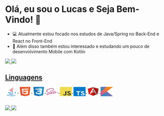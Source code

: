 # Olá, eu sou o Lucas e Seja Bem-Vindo! 👋

- 💻 Atualmente estou focado nos estudos de Java/Spring no Back-End e React no Front-End
- 📱 Além disso também estou interessado e estudando um pouco de desenvolvimento Mobile com Kotlin

<div>
  <a href="https://github.com/lucasgoncalvesbt">
  <img height="180em" src="https://github-readme-stats.vercel.app/api?username=lucasgoncalvesbt&show_icons=true&bg_color=131418&text_color=ffffff&title_color=ffffff&include_all_commits=true&count_private=true&local"/>
  <img height="180em" src="https://github-readme-stats.vercel.app/api/top-langs/?username=lucasgoncalvesbt&layout=compact&langs_count=7&bg_color=131418&text_color=ffffff&title_color=ffffff"/>
</div>
  
##  Linguagens
  
<div style="display: inline_block">
  <img align="center" height="30" width="40" src="https://raw.githubusercontent.com/devicons/devicon/master/icons/java/java-original.svg" />
  <img align="center" height="30" width="40" src="https://raw.githubusercontent.com/devicons/devicon/master/icons/html5/html5-original.svg" />
  <img align="center" height="30" width="40" src="https://raw.githubusercontent.com/devicons/devicon/master/icons/css3/css3-original.svg" />
  <img align="center" height="30" width="40" src="https://raw.githubusercontent.com/devicons/devicon/master/icons/sass/sass-original.svg" />
  <img align="center" height="30" width="40" src="https://raw.githubusercontent.com/devicons/devicon/master/icons/javascript/javascript-original.svg" />  
  <img align="center" height="30" width="40" src="https://raw.githubusercontent.com/devicons/devicon/master/icons/typescript/typescript-original.svg" />
  <img align="center" height="30" width="40" src="https://raw.githubusercontent.com/devicons/devicon/master/icons/angularjs/angularjs-original.svg" />
  <img align="center" height="30" width="40" src="https://raw.githubusercontent.com/devicons/devicon/master/icons/kotlin/kotlin-original.svg" />
</div>
  
  ##

<div>
  <a href="https://www.linkedin.com/in/lucasgoncalvesbt" target="_blank">
    <img src="https://img.shields.io/badge/LinkedIn-0077B5?style=for-the-badge&logo=linkedin&logoColor=white" target="_blank">
  </a>
  <a href = "mailto:lucasgoncalves.jobs@gmail.com">
    <img src="https://img.shields.io/badge/Gmail-D14836?style=for-the-badge&logo=gmail&logoColor=white" target="_blank">
  </a>
</div>
